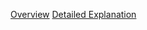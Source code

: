 [Overview](https://www.youtube.com/watch?v=Se8IjGBodBU)
[Detailed Explanation](https://www.youtube.com/watch?v=AC87In3cnjM&t=13s)
